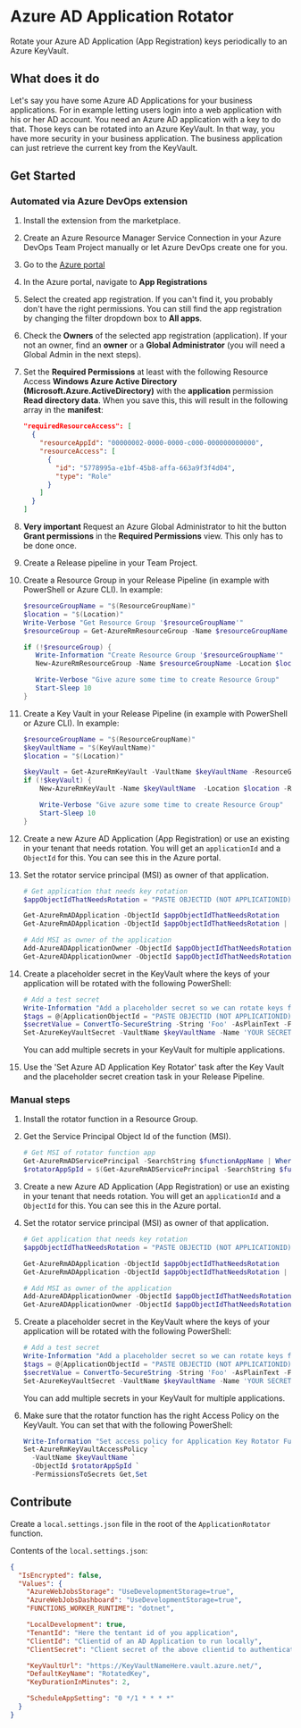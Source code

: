 # Azure AD Application Rotator

Rotate your Azure AD Application (App Registration) keys periodically to an Azure KeyVault.

## What does it do

Let's say you have some Azure AD Applications for your business applications.
For in example letting users login into a web application with his or her AD account. You need an Azure AD application with a key to do that. Those keys can be rotated into an Azure KeyVault. In that way, you have more security in your business application. The business application can just retrieve the current key from the KeyVault.

## Get Started

### Automated via Azure DevOps extension

1. Install the extension from the marketplace.
2. Create an Azure Resource Manager Service Connection in your Azure DevOps Team Project manually or let Azure DevOps create one for you.
3. Go to the [Azure portal](https://portal.azure.com)
4. In the Azure portal, navigate to **App Registrations**
5. Select the created app registration. If you can't find it, you probably don't have the right permissions. You can still find the app registration by changing the filter dropdown box to **All apps**.
6. Check the **Owners** of the selected app registration (application). If your not an owner, find an **owner** or a **Global Administrator** (you will need a Global Admin in the next steps).
7. Set the **Required Permissions** at least with the following Resource Access **Windows Azure Active Directory (Microsoft.Azure.ActiveDirectory)** with the **application** permission **Read directory data**. When you save this, this will result in the following array in the **manifest**:

    ```json
    "requiredResourceAccess": [
      {
        "resourceAppId": "00000002-0000-0000-c000-000000000000",
        "resourceAccess": [
          {
            "id": "5778995a-e1bf-45b8-affa-663a9f3f4d04",
            "type": "Role"
          }
        ]
      }
    ]
    ```
8. **Very important** Request an Azure Global Administrator to hit the button **Grant permissions** in the **Required Permissions** view. This only has to be done once.
9. Create a Release pipeline in your Team Project.
10. Create a Resource Group in your Release Pipeline (in example with PowerShell or Azure CLI). In example:
    ```powershell
    $resourceGroupName = "$(ResourceGroupName)"
    $location = "$(Location)"
    Write-Verbose "Get Resource Group '$resourceGroupName'"
    $resourceGroup = Get-AzureRmResourceGroup -Name $resourceGroupName -Location $location -ErrorAction SilentlyContinue

    if (!$resourceGroup) {
       Write-Information "Create Resource Group '$resourceGroupName'"
       New-AzureRmResourceGroup -Name $resourceGroupName -Location $location

       Write-Verbose "Give azure some time to create Resource Group"
       Start-Sleep 10
    }
    ```
11. Create a Key Vault in your Release Pipeline (in example with PowerShell or Azure CLI). In example:
    ```powershell
    $resourceGroupName = "$(ResourceGroupName)"
    $keyVaultName = "$(KeyVaultName)"
    $location = "$(Location)"

    $keyVault = Get-AzureRmKeyVault -VaultName $keyVaultName -ResourceGroupName $resourceGroupName -ErrorAction SilentlyContinue
    if (!$keyVault) {
        New-AzureRmKeyVault -Name $keyVaultName  -Location $location -ResourceGroupName $resourceGroupName

        Write-Verbose "Give azure some time to create Resource Group"
        Start-Sleep 10
    }
    ```
12. Create a new Azure AD Application (App Registration) or use an existing in your tenant that needs rotation. You will get an `applicationId` and a `ObjectId` for this. You can see this in the Azure portal.
13. Set the rotator service principal (MSI) as owner of that application.
    ```powershell
    # Get application that needs key rotation
    $appObjectIdThatNeedsRotation = "PASTE OBJECTID (NOT APPLICATIONID) OF YOUR APPLICATION THAT NEEDS ROTATION HERE"

    Get-AzureRmADApplication -ObjectId $appObjectIdThatNeedsRotation
    Get-AzureRmADApplication -ObjectId $appObjectIdThatNeedsRotation | Get-AzureRmADServicePrincipal

    # Add MSI as owner of the application
    Add-AzureADApplicationOwner -ObjectId $appObjectIdThatNeedsRotation -RefObjectId $rotatorAppSpId
    Get-AzureADApplicationOwner -ObjectId $appObjectIdThatNeedsRotation
    ```
14. Create a placeholder secret in the KeyVault where the keys of your application will be rotated with the following PowerShell:
    ```powershell
    # Add a test secret
    Write-Information "Add a placeholder secret so we can rotate keys for a specific application"
    $tags = @{ApplicationObjectId = "PASTE OBJECTID (NOT APPLICATIONID) OF YOUR APPLICATION THAT NEEDS ROTATION HERE"}
    $secretValue = ConvertTo-SecureString -String 'Foo' -AsPlainText -Force
    Set-AzureKeyVaultSecret -VaultName $keyVaultName -Name 'YOUR SECRET NAME THAT YOU USE IN YOUR CODE OF YOUR BUSINESS APPLICATION' -SecretValue $secretValue -Tag $tags
    ```
    You can add multiple secrets in your KeyVault for multiple applications.
15. Use the 'Set Azure AD Application Key Rotator' task after the Key Vault and the placeholder secret creation task in your Release Pipeline.

### Manual steps

1. Install the rotator function in a Resource Group.
2. Get the Service Principal Object Id of the function (MSI).
    ```powershell
    # Get MSI of rotator function app
    Get-AzureRmADServicePrincipal -SearchString $functionAppName | Where-Object { $_.DisplayName -eq $functionAppName }
    $rotatorAppSpId = $(Get-AzureRmADServicePrincipal -SearchString $functionAppName | Where-Object { $_.DisplayName -eq $functionAppName }).Id
    ```
3. Create a new Azure AD Application (App Registration) or use an existing in your tenant that needs rotation. You will get an `applicationId` and a `ObjectId` for this. You can see this in the Azure portal.
4. Set the rotator service principal (MSI) as owner of that application.

    ```powershell
    # Get application that needs key rotation
    $appObjectIdThatNeedsRotation = "PASTE OBJECTID (NOT APPLICATIONID) OF YOUR APPLICATION THAT NEEDS ROTATION HERE"

    Get-AzureRmADApplication -ObjectId $appObjectIdThatNeedsRotation
    Get-AzureRmADApplication -ObjectId $appObjectIdThatNeedsRotation | Get-AzureRmADServicePrincipal

    # Add MSI as owner of the application
    Add-AzureADApplicationOwner -ObjectId $appObjectIdThatNeedsRotation -RefObjectId $rotatorAppSpId
    Get-AzureADApplicationOwner -ObjectId $appObjectIdThatNeedsRotation
    ```
5. Create a placeholder secret in the KeyVault where the keys of your application will be rotated with the following PowerShell:
    ```powershell
    # Add a test secret
    Write-Information "Add a placeholder secret so we can rotate keys for a specific application"
    $tags = @{ApplicationObjectId = "PASTE OBJECTID (NOT APPLICATIONID) OF YOUR APPLICATION THAT NEEDS ROTATION HERE"}
    $secretValue = ConvertTo-SecureString -String 'Foo' -AsPlainText -Force
    Set-AzureKeyVaultSecret -VaultName $keyVaultName -Name 'YOUR SECRET NAME THAT YOU USE IN YOUR CODE OF YOUR BUSINESS APPLICATION' -SecretValue $secretValue -Tag $tags
    ```
    You can add multiple secrets in your KeyVault for multiple applications.
6. Make sure that the rotator function has the right Access Policy on the KeyVault. You can set that with the following PowerShell:

    ```powershell
    Write-Information "Set access policy for Application Key Rotator Function App Service Principal Id"
    Set-AzureRmKeyVaultAccessPolicy `
      -VaultName $keyVaultName `
      -ObjectId $rotatorAppSpId `
      -PermissionsToSecrets Get,Set
    ```

## Contribute

Create a `local.settings.json` file in the root of the `ApplicationRotator` function.

Contents of the `local.settings.json`:

```json
{
  "IsEncrypted": false,
  "Values": {
    "AzureWebJobsStorage": "UseDevelopmentStorage=true",
    "AzureWebJobsDashboard": "UseDevelopmentStorage=true",
    "FUNCTIONS_WORKER_RUNTIME": "dotnet",

    "LocalDevelopment": true,
    "TenantId": "Here the tentant id of you application",
    "ClientId": "Clientid of an AD Application to run locally",
    "ClientSecret": "Client secret of the above clientid to authenticate",

    "KeyVaultUrl": "https://KeyVaultNameHere.vault.azure.net/",
    "DefaultKeyName": "RotatedKey",
    "KeyDurationInMinutes": 2,

    "ScheduleAppSetting": "0 */1 * * * *"
  }
}
```